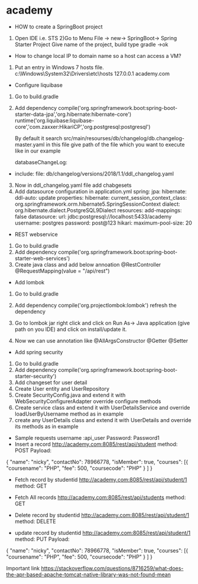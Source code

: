 # academy

* HOW to create a SpringBoot project
1) Open IDE i.e. STS 
2)Go to Menu  File -> new-> SpringBoot-> Spring Starter Project 
 Give name of the project, build type gradle ->ok

* How to change local IP to domain name so a host can access a VM?
1) Put an entry in Windows 7 hosts file.
c:\\Windows\System32\Drivers\etc\hosts
	127.0.0.1       academy.com
	
* Configure liquibase
 1) Go to build.gradle
 2) Add dependency
 compile('org.springframework.boot:spring-boot-starter-data-jpa','org.hibernate:hibernate-core')
	runtime('org.liquibase:liquibase-core','com.zaxxer:HikariCP','org.postgresql:postgresql')
	
	By default it search src/main/resourses/db/changelog/db.changelog-master.yaml
	in this  file give path of the file which you want to execute
	like in our example 
	
	databaseChangeLog:
  - include:
      file: db/changelog/versions/2018/1.1/ddl_changelog.yaml
	  
3) Now in ddl_changelog.yaml file add chabgesets
4) Add datasource configuration in application.yml
 spring:
  jpa:
    hibernate:
      ddl-auto: update
    properties:
      hibernate:
        current_session_context_class: org.springframework.orm.hibernate5.SpringSessionContext
        dialect: org.hibernate.dialect.PostgreSQL9Dialect
  resources:
    add-mappings: false
  datasource:
    url: jdbc:postgresql://localhost:5433/academy
    username: postgres
    password: post@123
    hikari:
      maximum-pool-size: 20



* REST webservice

 1) Go to build.gradle
 2) Add dependency
 		compile('org.springframework.boot:spring-boot-starter-web-services')
 3) Create java class and add below annoation 
		@RestController
@RequestMapping(value = "/api/rest")

* Add lombok

 1) Go to build.gradle
 2) Add dependency
 compile('org.projectlombok:lombok')
 refresh the dependency
 3) Go to lombok jar right click and click on Run As-> Java application (give path on you IDE) and click on install/update it.
 
 3) Now we can use annotation
 like
@AllArgsConstructor
@Getter
@Setter
	  
* Add spring security

 1) Go to build.gradle
 2) Add dependency
 	compile('org.springframework.boot:spring-boot-starter-security')
 3) Add changeset for user detail 
 4) Create User entity and UserRepository
 5) Create SecurityConfig.java and extend it with WebSecurityConfigurerAdapter
 override configure methods 
 5) Create service class and extend it with UserDetailsService	and override loadUserByUsername method as in example
 6) create any UserDetails class and extend it with UserDetails and override its methods as in example
 


* Sample requests
 username :api_user
 Password: Password1
* Insert a record
http://academy.com:8085/rest/api/student
method: POST
Payload:

{
  "name": "nicky",
  "contactNo": 78966778,
  "isMember": true,
  "courses": [{
    "coursename": "PHP",
    "fee": 500,
    "coursecode": "PHP"
  }
   ]
}

* Fetch record by studentid
http://academy.com:8085/rest/api/student/1
method: GET

* Fetch All records 
http://academy.com:8085/rest/api/students
method: GET

* Delete record by studentid 
http://academy.com:8085/rest/api/student/1
method: DELETE

* update record by studentid 
http://academy.com:8085/rest/api/student/1
method: PUT
Payload:

{
  "name": "nicky",
  "contactNo": 78966778,
  "isMember": true,
  "courses": [{
    "coursename": "PHP",
    "fee": 500,
    "coursecode": "PHP"
  }
   ]
}


Important link
https://stackoverflow.com/questions/8716259/what-does-the-apr-based-apache-tomcat-native-library-was-not-found-mean